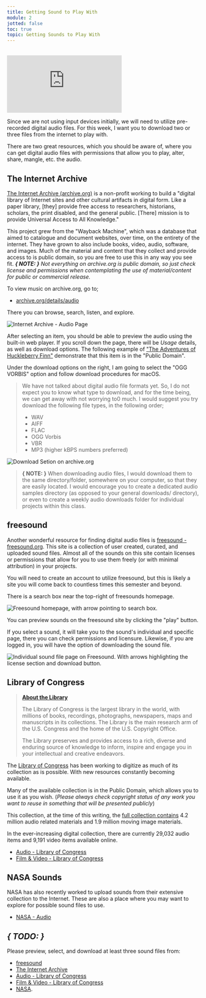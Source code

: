 ```yaml
---
title: Getting Sound to Play With
module: 2
jotted: false
toc: true
topic: Getting Sounds to Play With
---
```



<br />

<div class="embed-responsive embed-responsive-16by9"><iframe class="embed-responsive-item" src="https://www.youtube.com/embed/m3-LIgrh-dc" frameborder="0" allow="accelerometer; autoplay; encrypted-media; gyroscope; picture-in-picture" allowfullscreen></iframe></div>

Since we are not using input devices initially, we will need to utilize pre-recorded digital audio files. For this week, I want you to download two or three files from the internet to play with.

There are two great resources, which you should be aware of, where you can get digital audio files with permissions that allow you to play, alter, share, mangle, etc. the audio.

## The Internet Archive

[The Internet Archive (archive.org)](https://archive.org/) is a non-profit working to build a "digital library of Internet sites and other cultural artifacts in digital form. Like a paper library, [they] provide free access to researchers, historians, scholars, the print disabled, and the general public. [There] mission is to provide Universal Access to All Knowledge."

This project grew from the "Wayback Machine", which was a database that aimed to catalogue and document websites, over time, on the entirety of the internet. They have grown to also include books, video, audio, software, and images. Much of the material and content that they collect and provide access to is public domain, so you are free to use this in any way you see fit. _**{ NOTE: }** Not everything on archive.org is public domain, so just check license and permissions when contemplating the use of material/content for public or commercial release._

To view music on archive.org, go to;

- [archive.org/details/audio](https://archive.org/details/audio?tab=collection)

There you can browse, search, listen, and explore.

![Internet Archive - Audio Page](../imgs/archive-audio.png "Internet Archive - Audio Page")

After selecting an item, you should be able to preview the audio using the built-in web player. If you scroll down the page, there will be _Usage_ details, as well as download options. The following example of ["The Adventures of Huckleberry Finn"](https://archive.org/details/huck_finn_librivox) demonstrate that this item is in the "Public Domain".

Under the download options on the right, I am going to select the "OGG VORBIS" option and follow download procedures for macOS.

> We have not talked about digital audio file formats yet. So, I do not expect you to know what type to download, and for the time being, we can get away with not worrying to0 much. I would suggest you try download the following file types, in the following order;
>
> - WAV
> - AIFF
> - FLAC
> - OGG Vorbis
> - VBR
> - MP3 (higher kBPS numbers preferred)

![Download Setion on archive.org](../imgs/archive-download-section.png "Download Setion on archive.org")

> **{ NOTE: }** When downloading audio files, I would download them to the same directory/folder, somewhere on your computer, so that they are easily located. I would encourage you to create a dedicated audio samples directory (as opposed to your general downloads/ directory), or even to create a weekly audio downloads folder for individual projects within this class.


## freesound

Another wonderful resource for finding digital audio files is [freesound - freesound.org](https://freesound.org). This site is a collection of user created, curated, and uploaded sound files. Almost all of the sounds on this site contain licenses or permissions that allow for you to use them freely (or with minimal attribution) in your projects.

You will need to create an account to utilize freesound, but this is likely a site you will come back to countless times this semester and beyond.

There is a search box near the top-right of freesounds homepage.

![Freesound homepage, with arrow pointing to search box.](../imgs/freesound-homepage.png "Freesound homepage, with arrow pointing to search box.")

You can preview sounds on the freesound site by clicking the "play" button.

If you select a sound, it will take you to the sound's individual and specific page, there you can check permissions and licensure. Likewise, if you are logged in, you will have the option of downloading the sound file.

![Individual sound file page on Freesound. With arrows highlighting the license section and download button.](../imgs/freesound-soundpage.png "Individual sound file page on Freesound. With arrows highlighting the license section and download button.")

## Library of Congress

> [**About the Library**](https://www.loc.gov/about/)
>
> The Library of Congress is the largest library in the world, with millions of books, recordings, photographs, newspapers, maps and manuscripts in its collections. The Library is the main research arm of the U.S. Congress and the home of the U.S. Copyright Office.
>
> The Library preserves and provides access to a rich, diverse and enduring source of knowledge to inform, inspire and engage you in your intellectual and creative endeavors.

The [Library of Congress](https://www.loc.gov/) has been working to digitize as much of its collection as is possible. With new resources constantly becoming available.

Many of the available collection is in the Public Domain, which allows you to use it as you wish. (_Please always check copyright status of any work you want to reuse in something that will be presented publicly_)

This collection, at the time of this writing, the [full collection contains](https://www.loc.gov/about/general-information/#year-at-a-glance) 4.2 million audio related materials and 1.9 million moving image materials.

In the ever-increasing digital collection, there are currently 29,032 audio items and 9,191 video items available online.

- [Audio - Library of Congress](https://www.loc.gov/audio/)
- [Film & Video - Library of Congress](https://www.loc.gov/film-and-videos/)


## NASA Sounds

NASA has also recently worked to upload sounds from their extensive collection to the Internet. These are also a place where you may want to explore for possible sound files to use.

- [NASA - Audio](https://www.nasa.gov/connect/sounds/index.html)





## **_{ TODO: }_**

Please preview, select, and download at least three sound files from:

- [freesound](https://freesound.org)
- [The Internet Archive](https://archive.org/)
- [Audio - Library of Congress](https://www.loc.gov/audio/)
- [Film & Video - Library of Congress](https://www.loc.gov/film-and-videos/)
- [NASA](https://www.nasa.gov/connect/sounds/index.html).
